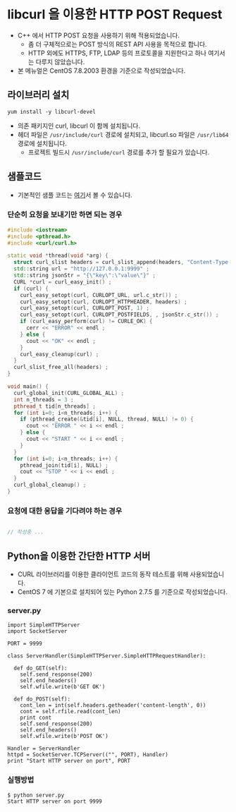 # libcurl 을 이용한 HTTP POST Request
- C++ 에서 HTTP POST 요청을 사용하기 위해 적용되었습니다.
  - 좀 더 구체적으로는 POST 방식의 REST API 사용을 목적으로 합니다.
  - HTTP 외에도 HTTPS, FTP, LDAP 등의 프로토콜을 지원한다고 하나 여기서는 다루지 않았습니다.
- 본 메뉴얼은 CentOS 7.8.2003 환경을 기준으로 작성되었습니다.



## 라이브러리 설치
```
yum install -y libcurl-devel
```
- 의존 패키지인 curl, libcurl 이 함께 설치됩니다.
- 헤더 파일은 ``/usr/include/curl`` 경로에 설치되고, libcurl.so 파일은 ``/usr/lib64`` 경로에 설치됩니다.
  - 프로젝트 빌드시 ``/usr/include/curl`` 경로를 추가 할 필요가 있습니다.



## 샘플코드
- 기본적인 샘플 코드는 [여기](https://curl.se/libcurl/c/example.html)서 볼 수 있습니다.



### 단순히 요청을 보내기만 하면 되는 경우
```cpp
#include <iostream>
#include <pthread.h>
#include <curl/curl.h>

static void *thread(void *arg) {
  struct curl_slist headers = curl_slist_append(headers, "Content-Type: application/json") ;
  std::string url = "http://127.0.0.1:9999" ;
  std::string jsonStr = "{\"key\":\"value\"}" ;
  CURL *curl = curl_easy_init() ;
  if (curl) {
    curl_easy_setopt(curl, CURLOPT_URL, url.c_str()) ;
    curl_easy_setopt(curl, CURLOPT_HTTPHEADER, headers) ;
    curl_easy_setopt(curl, CURLOPT_POST, 1) ;
    curl_easy_setopt(curl, CURLOPT_POSTFIELDS, , jsonStr.c_str()) ;
    if (curl_easy_perform(curl) != CURLE_OK) {
      cerr << "ERROR" << endl ;
    } else {
      cout << "OK" << endl ;
    }
    curl_easy_cleanup(curl) ;
  }
  curl_slist_free_all(headers) ;
}

void main() {
  curl_global_init(CURL_GLOBAL_ALL) ;
  int n_threads = 3 ;
  pthread_t tid[n_threads] ;
  for (int i=0; i<n_threads; i++) {
    if (pthread_create(&tid[i], NULL, thread, NULL) != 0) {
      cout << "ERROR " << i << endl ;
    } else {
      cout << "START " << i << endl ;
    }
  }
  for (int i=0; i<n_threads; i++) {
    pthread_join(tid[i], NULL) ;
    cout << "STOP " << i << endl ;
  }
  curl_global_cleanup() ;
}
```



### 요청에 대한 응답을 기다려야 하는 경우
```cpp

// 작성중 ...

```


## Python을 이용한 간단한 HTTP 서버
- CURL 라이브러리를 이용한 클라이언트 코드의 동작 테스트를 위해 사용되었습니다.
- CentOS 7 에 기본으로 설치되어 있는 Python 2.7.5 를 기준으로 작성되었습니다.

### server.py
```
import SimpleHTTPServer
import SocketServer

PORT = 9999

class ServerHandler(SimpleHTTPServer.SimpleHTTPRequestHandler):

  def do_GET(self):
    self.send_response(200)
    self.end_headers()
    self.wfile.write(b'GET OK')

  def do_POST(self):
    cont_len = int(self.headers.getheader('content-length', 0))
    cont = self.rfile.read(cont_len)
    print cont
    self.send_response(200)
    self.end_headers()
    self.wfile.write(b'POST OK')

Handler = ServerHandler
httpd = SocketServer.TCPServer(("", PORT), Handler)
print "Start HTTP server on port", PORT
```

### 실행방법
```
$ python server.py
Start HTTP server on port 9999
```

